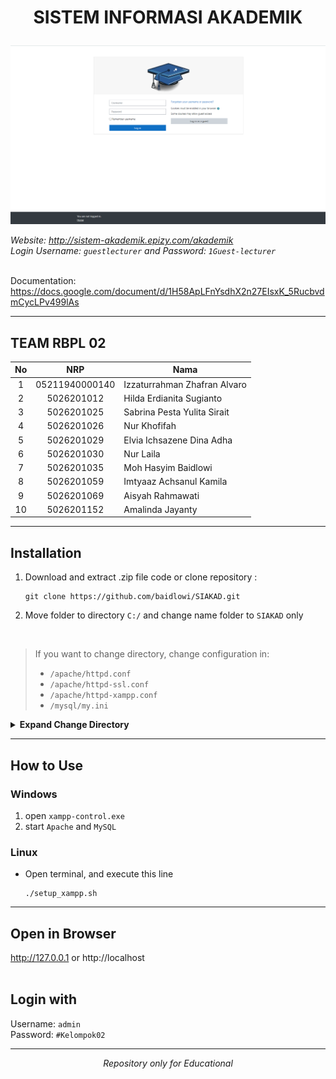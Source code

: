 # <p align="center"><strong>SISTEM INFORMASI AKADEMIK</strong><p>

<a target="_blank">[![Website Preview](/locale/login_page.png)](http://sistem-akademik.epizy.com/akademik)</a>

<i>Website: http://sistem-akademik.epizy.com/akademik <br>
Login Username: `guestlecturer` and Password: `1Guest-lecturer`</i> <br>

<br>Documentation: https://docs.google.com/document/d/1H58ApLFnYsdhX2n27EIsxK_5RucbvdmCycLPv499lAs <br>
    
***

## TEAM RBPL 02
| No | NRP | Nama |
| :---: | :---: | --- |
| 1 |  05211940000140| Izzaturrahman Zhafran Alvaro |
| 2 |  5026201012    | Hilda Erdianita Sugianto |
| 3 |  5026201025    | Sabrina Pesta Yulita Sirait |
| 4 |  5026201026    | Nur Khofifah |
| 5 |  5026201029    | Elvia Ichsazene Dina Adha |
| 6 |  5026201030    | Nur Laila |
| 7 |  5026201035    | Moh Hasyim Baidlowi |
| 8 |  5026201059    | Imtyaaz Achsanul Kamila |
| 9 |  5026201069    | Aisyah Rahmawati |
| 10 | 5026201152    | Amalinda Jayanty |

***

## Installation
1. Download and extract .zip file code or clone repository :
    ```
    git clone https://github.com/baidlowi/SIAKAD.git
    ```
2. Move folder to directory `C:/` and change name folder to `SIAKAD` only
<br>

> If you want to change directory, change configuration in:
>- `/apache/httpd.conf`
>- `/apache/httpd-ssl.conf`
>- `/apache/httpd-xampp.conf`
>- `/mysql/my.ini`

<details>
<summary><strong>Expand Change Directory</strong></summary>

- Open file
<img src="https://user-images.githubusercontent.com/79616397/172536545-c15b9ba1-e102-4a09-95f7-16d194a58297.png"> <br>

- Find and replace `C:/` to your directory. example:
<img src="https://user-images.githubusercontent.com/79616397/172536709-cf4fbb7d-bc09-48b1-a196-5f58a7986fcc.png">
</details>

***

## How to Use
### Windows
1. open `xampp-control.exe` <br>
2. start `Apache` and `MySQL`

### Linux
- Open terminal, and execute this line
  ```
  ./setup_xampp.sh
  ```
***

## Open in Browser
http://127.0.0.1 or http://localhost <br>
<br>
## Login with
Username: `admin` <br>
Password: `#Kelompok02`
***

<p align="center"><i>Repository only for Educational</i></p>
